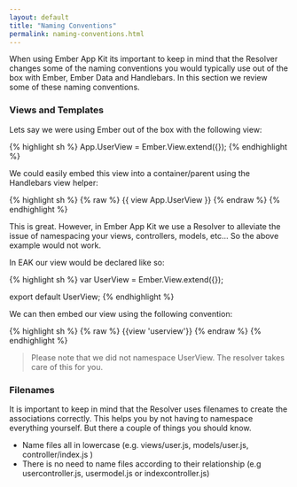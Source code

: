 ```yaml
---
layout: default
title: "Naming Conventions"
permalink: naming-conventions.html
---
```


When using Ember App Kit its important to keep in mind that the Resolver changes some of the naming conventions you would typically use out of the box with Ember, Ember Data and Handlebars. In this section we review some of these naming conventions.

### Views and Templates

Lets say we were using Ember out of the box with the following view:

{% highlight sh %}
App.UserView = Ember.View.extend({});
{% endhighlight %}

We could easily embed this view into a container/parent using the Handlebars view helper:

{% highlight sh %}
{% raw %}
{{ view App.UserView }}
{% endraw %}
{% endhighlight %}

This is great. However, in Ember App Kit we use a Resolver to alleviate the issue of namespacing your views, controllers, models, etc... So the above example would not work.

In EAK our view would be declared like so:

{% highlight sh %}
var UserView = Ember.View.extend({});

export default UserView;
{% endhighlight %}

We can then embed our view using the following convention:

{% highlight sh %}
{% raw %}
{{view 'userview'}}
{% endraw %}
{% endhighlight %}

> Please note that we did not namespace UserView. The resolver takes care of this for you.

### Filenames

It is important to keep in mind that the Resolver uses filenames to create the associations correctly. This helps you by not having to namespace everything yourself. But there a couple of things you should know.

*   Name files all in lowercase (e.g. views/user.js, models/user.js, controller/index.js )
*   There is no need to name files according to their relationship (e.g usercontroller.js, usermodel.js or indexcontroller.js)
